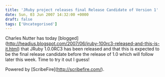 ```yaml
---
title: 'JRuby project releases final Release Candidate of Version 1'
date: Sun, 03 Jun 2007 14:32:00 +0000
draft: false
tags: ['Uncategorised']
---
```


Charles Nutter has today \[blogged\](http://headius.blogspot.com/2007/06/jruby-100rc3-released-and-this-is-it.html) that JRuby 1.0.0RC3 has been released and that this is expected to be the final release candidate before the release of 1.0 which will follow later this week. Time to try it out I guess!

Powered by \[ScribeFire\](http://scribefire.com/).